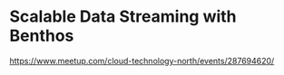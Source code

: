 # Scalable Data Streaming with Benthos

https://www.meetup.com/cloud-technology-north/events/287694620/
